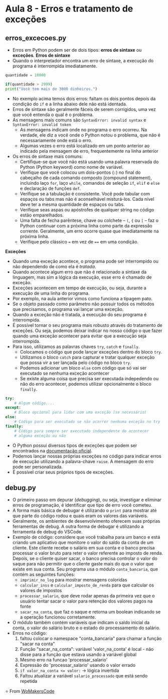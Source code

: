 # Aula 8 - Erros e tratamento de exceções

## erros_excecoes.py
* Erros em Python podem ser de dois tipos: **erros de sintaxe** ou **exceções**.
**Erros de sintaxe**
* Quando o interpretador encontra um erro de sintaxe, a execução do programa é interrompida imediatamente.
```python
quantidade = 10000

if(quantidade > 2999)
print("Você tem mais de 3000 dinheiros.")
```
* No exemplo acima temos dois erros: faltam os dois pontos depois da condição do `if` e a linha abaixo dele não está identada.
* Erros de sintaxe são geralmente fáceis de serem corrigidos, uma vez que você entenda o qual é o problema.
* As mensagens mais comuns são `SyntaxError: invalid syntax` e `SyntaxError: invalid token`
  * As mensagens indicam onde no programa o erro ocorreu. Na verdade, ele diz a você onde o Python notou o problema, que não é necessariamente onde está o erro.
  * Algumas vezes o erro está localizado em um ponto anterior ao indicado pela mensagem de erro, frequentemente na linha anterior
* Os erros de sintaxe mais comuns:
  * Certifique-se que você não está usando uma palavra reservada do Python (Python keyword) como nome de variável.
  * Verifique que você colocou um dois-pontos (`:`) no final do cabeçalho de cada comando composto (compound statement), incluindo laço `for`, laço `while`, comandos de seleção `if`, `elif` e `else` e declaração de funções `def`.
  * Verifique se a tabulação é consistente. Você pode tabular com espaços ou tabs mas não é aconselhável misturá-los. Cada nível deve ter a mesma quantidade de espaços ou tabs.
  * Verifique seas aspas ou apóstrofes de qualquer string no código estão emparelhados.
  * Uma falta de fecha parêntese, chave ou colchete – `(`, `{` ou `[` – faz o Python continuar com a próxima linha como parte da expressão corrente. Geralmente, um erro ocorre quase que imediatamente na próxima linha.
  * Verifique pelo clássico `=` em vez de `==` em uma condição.

**Exceções**
* Quando uma exceção acontece, o programa pode ser interrompido ou não dependendo de como ela é _tratada_.
* Quando acontece algum erro que não é relacionado a sintaxe da linguagem, mas sim a lógica da execução, esse erro é chamado de exceção.
* Exceções acontecem em tempo de execução, ou seja, durante a execução de uma linha do programa.
* Por exemplo, na aula anterior vimos como funciona a tipagem pato. 
* Se o objeto passado como parâmetro não possuir todos os métodos que precisamos, o programa vai lançar uma exceção.
* Quando a exceção não é tratada, a execução do seu programa é interrompida.
* É possível tornar o seu programa mais robusto através do tratamento de exceções. Ou seja, podemos deixar indicar no nosso código o que fazer quando uma exceção acontecer para evitar que a execução seja interrompida.
* Para isso, utilizamos as palavras chaves `try`, `catch` e `finally`.
  * Colocamos o código que pode lançar exceções dentro do bloco `try`.
  * Utilizamos o bloco `catch` para capturar e tratar qualquer exceção que possa vir a ser lançada pelo código no bloco `try`.
  * Podemos adicionar um bloco `else` com código que só vai ser executado se nenhuma exceção acontecer
  * Se existe alguma coisa que precisa ser executada indepedendo ou não do erro acontecer, podemos utilizar opcionalmente o bloco `finally`.
```python
try:
    # Algum código.... 
except:
    # Bloco opcional para lidar com uma exceção (se necessário)
else:
    # Código para ser executado se não ocorrer nenhuma exceção no try
finally:
    # Código para sempre ser executado independente de acontecer
    # alguma exceção ou não
```
* O Python possui diversos tipos de exceções que podem ser encontrados na [documentação oficial](https://docs.python.org/pt-br/3.7/library/exceptions.html#concrete-exceptions).
* Podemos lançar nossas próprias exceções no código para indicar erros de execução utilizando a palavra-chave `raise`. A mensagem do erro pode ser personalizada.
* É possível criar seus próprios tipos de exceções.

## debug.py
* O primeiro passo em depurar (_debugging_), ou seja, investigar e eliminar erros de programação, é identificar que tipo de erro você cometeu.
* A forma mais básica de debugar é utilizando o `print` para mostrar até que parte do código rodou e quais eram os valores das variáveis.
* Geralmente, os ambientes de desenvolvimento oferecem suas próprias ferramentas de debug. A outra forma de debugar é utilizando a ferramenta de debug do VSCode.
* Exemplo de código: considere que você trabalha para um banco e está criando um aplicativo que monitore o valor do saldo da conta de um cliente. Este cliente recebe o salário em sua conta e o banco precisa processar o valor bruto para reter o valor referente ao imposto de renda. Depois, se o cliente quiser sacar, o banco precisa controlar o valor do saque para não permitir que o cliente gaste mais do que o valor que existe em sua conta. Seu programa usa o módulo `conta_bancaria`, que contém as seguintes funções:
  * `imprimir_no_log` para mostrar mensagens coloridas
  * `calcular_inss` e `calcular_imposto_de_renda` para que calcular os valores de impostos
  * `processar_salario`, que deve rodar apenas da primeira vez que o usuário tentar sacar o valor para retenção dos valores pagos na fonte
  * `sacar_na_conta`, que faz o saque e retorna um boolean indicando se a operação funcionou corretamente.
* O módulo também contém variáveis que indicam o saldo inicial da conta, o valor do salário bruto e o estado do processamento do salário.
* Erros no código:
  1. faltou colocar o namespace "conta_bancaria" para chamar a função "sacar na conta"
  2. Função "sacar_na_conta": variável 'valor_na_conta' é local - não disse para a função que estava usando a variável global
  3. Mesmo erro na funcao 'processar_salario'
  4. Expressão do 'processar_salario' usando o valor errado
  5. `if valor_na_conta <= valor:` -> lógica invertida
  6. Faltou atualizar a variável `salario_processado` que está sendo repetida

⭐️ From [WoMakersCode](https://github.com/WoMakersCode/back-end-python/tree/main/orientacao-a-objetos/9-erros_e_excecoes)